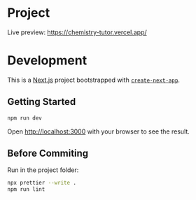 # Project
Live preview: https://chemistry-tutor.vercel.app/

# Development
This is a [Next.js](https://nextjs.org/) project bootstrapped with [`create-next-app`](https://github.com/vercel/next.js/tree/canary/packages/create-next-app).

## Getting Started
```bash
npm run dev
```

Open [http://localhost:3000](http://localhost:3000) with your browser to see the result.

## Before Commiting
Run in the project folder:
```bash
npx prettier --write .
npm run lint
```

